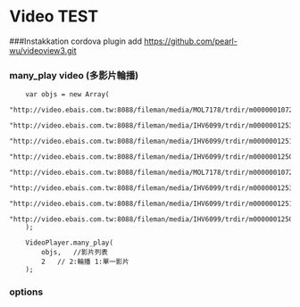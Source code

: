 # Video TEST

###Instakkation
        cordova plugin add https://github.com/pearl-wu/videoview3.git

### many_play video (多影片輪播)

        var objs = new Array(
			"http://video.ebais.com.tw:8088/fileman/media/MOL7178/trdir/m000000107207200480",
			"http://video.ebais.com.tw:8088/fileman/media/IHV6099/trdir/m000000125312800720",
			"http://video.ebais.com.tw:8088/fileman/media/IHV6099/trdir/m000000125112800720",
			"http://video.ebais.com.tw:8088/fileman/media/IHV6099/trdir/m000000125012800720",
			"http://video.ebais.com.tw:8088/fileman/media/MOL7178/trdir/m000000107207200480",
			"http://video.ebais.com.tw:8088/fileman/media/IHV6099/trdir/m000000125312800720",
			"http://video.ebais.com.tw:8088/fileman/media/IHV6099/trdir/m000000125112800720",
			"http://video.ebais.com.tw:8088/fileman/media/IHV6099/trdir/m000000125012800720"
		);
		
		VideoPlayer.many_play(
			objs,	//影片列表
			2	// 2:輪播 1:單一影片
		);
### options
        
